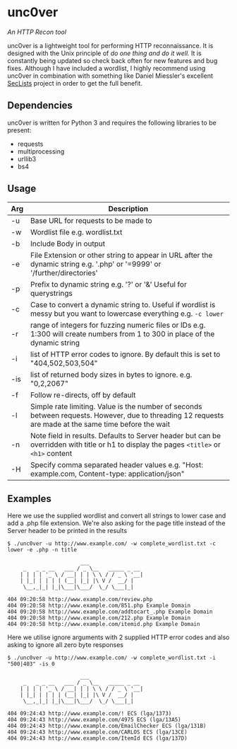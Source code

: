 # unc0ver
_An HTTP Recon tool_

unc0ver is a lightweight tool for performing HTTP reconnaissance. It is designed with the Unix principle of _do one thing and do it well._ It is constantly being updated so check back often for new features and bug fixes. Although I have included a wordlist, I highly recommend using unc0ver in combination with something like Daniel Miessler's excellent [SecLists](https://github.com/danielmiessler/SecLists) project in order to get the full benefit. 

## Dependencies ##
unc0ver is written for Python 3 and requires the following libraries to be present:

* requests
* multiprocessing
* urllib3
* bs4

## Usage ##

| Arg | Description |
| --- | ----------- |
| -u | Base URL for requests to be made to |
| -w | Wordlist file e.g. wordlist.txt |
| -b | Include Body in output |
| -e | File Extension or other string to appear in URL after the dynamic string e.g. '.php' or '=9999' or '/further/directories' |
| -p | Prefix to dynamic string e.g. '?' or '&' Useful for querystrings |
| -c | Case to convert a dynamic string to. Useful if wordlist is messy but you want to lowercase everything e.g. `-c lower` |
| -r | range of integers for fuzzing numeric files or IDs e.g. 1:300 will create numbers from 1 to 300 in place of the dynamic string |
| -i | list of HTTP error codes to ignore. By default this is set to "404,502,503,504"|
| -is | list of returned body sizes in bytes to ignore. e.g. "0,2,2067"|
| -f | Follow re-directs, off by default |
| -l | Simple rate limiting. Value is the number of seconds between requests. However, due to threading 12 requests are made at the same time before the wait |
| -n | Note field in results. Defaults to Server header but can be overridden with title or h1 to display the pages `<title>` or `<h1>` content |
| -H | Specify comma separated header values e.g. "Host: example.com, Content-type: application/json"
 
## Examples ##

Here we use the supplied wordlist and convert all strings to lower case and add a .php file extension. We're also asking for the page title instead of the Server header to be printed in the results
```
$ ./unc0ver -u http://www.example.com/ -w complete_wordlist.txt -c lower -e .php -n title                               
                                                                                                                                                
                       ___                                                                                                                      
     _   _ _ __   ___ / _ \__   _____ _ __                                                                                                      
    | | | | '_ \ / __| | | \ \ / / _ \ '__|                                                                                                     
    | |_| | | | | (__| |_| |\ V /  __/ |                                                                                                        
     \__,_|_| |_|\___|\___/  \_/ \___|_|                                                                                                        
                                                                                                                                                
404 09:20:58 http://www.example.com/review.php                                                                                                  
404 09:20:58 http://www.example.com/851.php Example Domain                                                                                      
404 09:20:58 http://www.example.com/addtocart_.php Example Domain                                                                               
404 09:20:58 http://www.example.com/212.php Example Domain                                                                                      
404 09:20:58 http://www.example.com/itemid.php Example Domain
```

Here we utilise ignore arguments with 2 supplied HTTP error codes and also asking to ignore all zero byte responses

```
$ ./unc0ver -u http://www.example.com/ -w complete_wordlist.txt -i "500|403" -is 0                                 
                                                                                                                                                
                       ___                                                                                                                      
     _   _ _ __   ___ / _ \__   _____ _ __                                                                                                      
    | | | | '_ \ / __| | | \ \ / / _ \ '__|                                                                                                     
    | |_| | | | | (__| |_| |\ V /  __/ |                                                                                                        
     \__,_|_| |_|\___|\___/  \_/ \___|_|                                                                                                        
                                                                                                                                                
404 09:24:43 http://www.example.com/! ECS (lga/1373)                                                                                            
404 09:24:43 http://www.example.com/4975 ECS (lga/13A5)                                                                                         
404 09:24:43 http://www.example.com/EmailChecker ECS (lga/131B)                                                                                 
404 09:24:43 http://www.example.com/CARLOS ECS (lga/13CE)                                                                                       
404 09:24:43 http://www.example.com/ItemId ECS (lga/137D)
```

